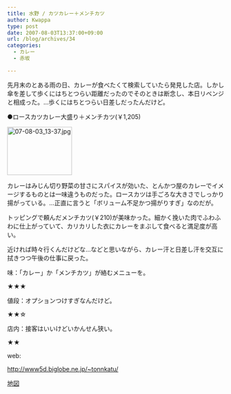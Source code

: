 ```yaml
---
title: 水野 / カツカレー＋メンチカツ
author: Kwappa
type: post
date: 2007-08-03T13:37:00+09:00
url: /blog/archives/34
categories:
  - カレー
  - 赤坂

---
```

先月末のとある雨の日、カレーが食べたくて検索していたら発見した店。しかし傘を差して歩くにはちとつらい距離だったのでそのときは断念し、本日リベンジと相成った。…歩くにはちとつらい日差しだったんだけど。
  
●ロースカツカレー大盛り＋メンチカツ(￥1,205)
  
<a href="http://akasakalunch.up.seesaa.net/image/07-08-03_13-37.jpg" target="_blank" rel="noopener noreferrer"><img src="http://akasakalunch.up.seesaa.net/image/07-08-03_13-37-thumbnail2.jpg" border="0" alt="07-08-03_13-37.jpg" width="150" height="112" /></a>
  
カレーはみじん切り野菜の甘さにスパイスが効いた、とんかつ屋のカレーでイメージするものとは一味違うものだった。ロースカツは手ごろな大きさでしっかり揚がっている。…正直に言うと「ボリューム不足かつ揚がりすぎ」なのだが。
  
トッピングで頼んだメンチカツ(￥210)が美味かった。細かく挽いた肉でふわふわに仕上がっていて、カリカリした衣にカレーをまぶして食べると満足度が高い。
  
近ければ時々行くんだけどな…などと思いながら、カレー汗と日差し汗を交互に拭きつつ午後の仕事に戻った。
  
味：「カレー」か「メンチカツ」が絡むメニューを。
  
★★★
  
値段：オプションつけすぎなんだけど。
  
★★☆
  
店内：接客はいいけどいかんせん狭い。
  
★★
  
web:
  
http://www5d.biglobe.ne.jp/~tonnkatu/
  
<a href="http://maps.google.co.jp/maps?f=q&hl=ja&geocode=&time=&date=&ttype=&q=%E6%B8%AF%E5%8C%BA%E8%B5%A4%E5%9D%821-4-7&ie=UTF8&z=17&iwloc=addr&om=1" target="_blank" rel="noopener noreferrer">地図</a>
